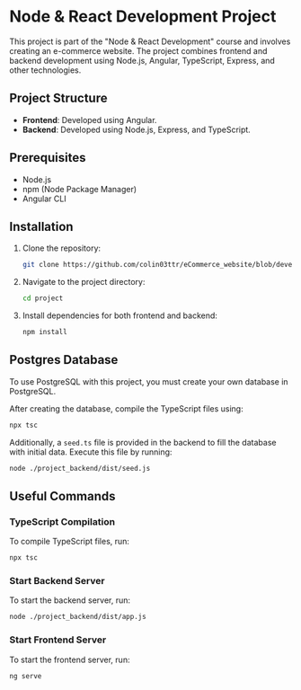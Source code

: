 # Node & React Development Project

This project is part of the "Node & React Development" course and involves creating an e-commerce website. The project combines frontend and backend development using Node.js, Angular, TypeScript, Express, and other technologies.

## Project Structure

- **Frontend**: Developed using Angular.
- **Backend**: Developed using Node.js, Express, and TypeScript.

## Prerequisites

- Node.js
- npm (Node Package Manager)
- Angular CLI

## Installation

1. Clone the repository:
    ```sh
    git clone https://github.com/colin03ttr/eCommerce_website/blob/develop/README.md
    ```
2. Navigate to the project directory:
    ```sh
    cd project
    ```
3. Install dependencies for both frontend and backend:
    ```sh
    npm install
    ```

## Postgres Database
To use PostgreSQL with this project, you must create your own database in PostgreSQL.

After creating the database, compile the TypeScript files using:
```sh
npx tsc
```
Additionally, a `seed.ts` file is provided in the backend to fill the database with initial data. Execute this file by running:
```sh
node ./project_backend/dist/seed.js
```

## Useful Commands

### TypeScript Compilation

To compile TypeScript files, run:
```sh
npx tsc
```

### Start Backend Server

To start the backend server, run:
```sh
node ./project_backend/dist/app.js
```

### Start Frontend Server

To start the frontend server, run:
```sh
ng serve
```

